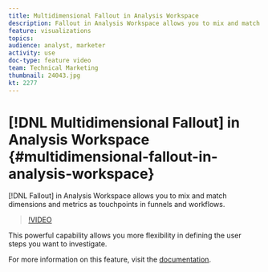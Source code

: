 ```yaml
---
title: Multidimensional Fallout in Analysis Workspace
description: Fallout in Analysis Workspace allows you to mix and match dimensions and metrics as touchpoints in funnels and workflows.
feature: visualizations
topics: 
audience: analyst, marketer
activity: use
doc-type: feature video
team: Technical Marketing
thumbnail: 24043.jpg
kt: 2277
---
```


# [!DNL Multidimensional Fallout] in Analysis Workspace {#multidimensional-fallout-in-analysis-workspace}

[!DNL Fallout] in Analysis Workspace allows you to mix and match dimensions and metrics as touchpoints in funnels and workflows.

>[!VIDEO](https://video.tv.adobe.com/v/24043/?quality=12)

This powerful capability allows you more flexibility in defining the user steps you want to investigate.

For more information on this feature, visit the [documentation](https://marketing.adobe.com/resources/help/en_US/analytics/analysis-workspace/configuring-interdimensional-fallout.html).
